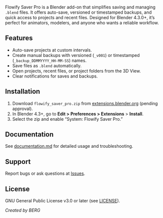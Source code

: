 Flowify Saver Pro is a Blender add-on that simplifies saving and managing `.blend` files. It offers auto-save, versioned or timestamped backups, and quick access to projects and recent files. Designed for Blender 4.3.0+, it’s perfect for animators, modelers, and anyone who wants a reliable workflow.

## Features
- Auto-save projects at custom intervals.
- Create manual backups with versioned (`_v001`) or timestamped (`_backup_DDMMYYYY_HH-MM-SS`) names.
- Save files as `.blend` automatically.
- Open projects, recent files, or project folders from the 3D View.
- Clear notifications for saves and backups.

## Installation
1. Download `flowify_saver_pro.zip` from [extensions.blender.org](https://extensions.blender.org) (pending approval).
2. In Blender 4.3+, go to **Edit > Preferences > Extensions** > **Install**.
3. Select the zip and enable “System: Flowify Saver Pro.”

## Documentation
See [documentation.md](documentation.md) for detailed usage and troubleshooting.

## Support
Report bugs or ask questions at [Issues](https://github.com/Beragragui/flowify-saver-pro/issues).

## License
GNU General Public License v3.0 or later (see [LICENSE](LICENSE)).

*Created by BERG*